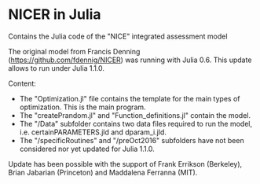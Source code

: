 # NICER in Julia
Contains the Julia code of the "NICE" integrated assessment model

The original model from Francis Denning (https://github.com/fdennig/NICER) was running with Julia 0.6.
This update allows to run under Julia 1.1.0.

Content:
- The "Optimization.jl" file contains the template for the main types of optimization. This is the main program.
- The "createPrandom.jl" and "Function_definitions.jl" contain the model.
- The "/Data" subfolder contains two data files required to run the model, i.e. certainPARAMETERS.jld and dparam_i.jld.
- The "/specificRoutines" and "/preOct2016" subfolders have not been considered nor yet updated for Julia 1.1.0.

Update has been possible with the support of Frank Errikson (Berkeley), Brian Jabarian (Princeton) and Maddalena Ferranna (MIT).
